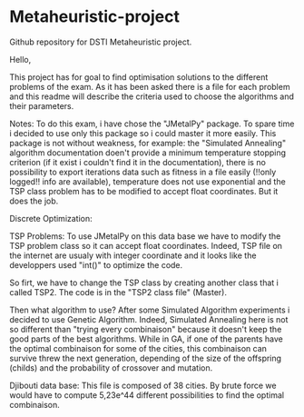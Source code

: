 # Metaheuristic-project
Github repository for DSTI Metaheuristic project.

Hello,

This project has for goal to find optimisation solutions to the different problems of the exam. 
As it has been asked there is a file for each problem and this readme will describe the criteria used to choose the algorithms and their parameters.

Notes:
To do this exam, i have chose the "JMetalPy" package. To spare time i decided to use only this package so i could master it more easily. This package is not without weakness, for example: the "Simulated Annealing" algorithm documentation doen't provide a minimum temperature stopping criterion (if it exist i couldn't find it in the documentation), there is no possibility to export iterations data such as fitness in a file easily (!!only logged!! info are available), temperature does not use exponential and the TSP class problem has to be modified to accept float coordinates.
But it does the job.

Discrete Optimization:

TSP Problems:
To use JMetalPy on this data base we have to modify the TSP problem class so it can accept float coordinates. Indeed, TSP file on the internet are usualy with integer coordinate and it looks like the developpers used "int()" to optimize the code.

So firt, we have to change the TSP class by creating another class that i called TSP2. The code is in the "TSP2 class file" (Master).

Then what algorithm to use? After some Simulated Algorithm experiments i decided to use Genetic Algorithm. Indeed, Simulated Annealing here is not so different than "trying every combinaison" because it doesn't keep the good parts of the best algorithms. While in GA, if one of the parents have the optimal combinaison for some of the cities, this combinaison can survive threw the next generation, depending of the size of the offspring (childs) and the probability of crossover and mutation.



Djibouti data base:
This file is composed of 38 cities. By brute force we would have to compute 5,23e^44 different possibilities to find the optimal combinaison.

